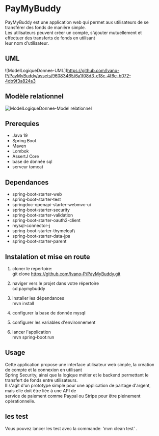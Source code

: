 # PayMyBuddy
PayMyBuddy est une application web qui permet aux utilisateurs de se transférer des fonds de manière simple. \
Les utilisateurs peuvent créer un compte, s'ajouter mutuellement et effectuer des transferts de fonds en utilisant \
leur nom d'utilisateur.


## UML

![ModelLogiqueDonnee-UML](https://github.com/Ivano-P/PayMyBuddy/assets/96083465/6a1f08d3-e18c-4f6e-b072-4db9f3a824a3


## Modèle relationnel

![ModelLogiqueDonnee-Model relationnel](https://github.com/Ivano-P/PayMyBuddy/assets/96083465/c36e8524-01d2-4e8d-b770-1782233ce8ca)

## Prerequies

- Java 19
- Spring Boot
- Maven
- Lombok
- AssertJ Core
- base de donnée sql
- serveur tomcat

## Dependances

- spring-boot-starter-web
- spring-boot-starter-test
- springdoc-openapi-starter-webmvc-ui
- spring-boot-starter-security
- spring-boot-starter-validation
- spring-boot-starter-oauth2-client
- mysql-connector-j
- spring-boot-starter-thymeleaf\
- spring-boot-starter-data-jpa
- spring-boot-starter-parent

## Instalation et mise en route

1. cloner le repertoire:\
   git clone https://github.com/Ivano-P/PayMyBuddy.git

2. naviger vers le projet dans votre répertoire\
   cd paymybuddy

3. installer les dépendances\
   mvn install

4. configurer la base de donnée mysql

5. configurer les variables d'environnement

5. lancer l'application\
   mvn spring-boot:run

## Usage

Cette application propose une interface utilisateur web simple, la création de compte et la connexion en utilisant \
Spring Security, ainsi que la logique métier et le backend permettant le transfert de fonds entre utilisateurs. \
Il s'agit d'un prototype simple pour une application de partage d'argent, mais elle doit être liée à une API de \
service de paiement comme Paypal ou Stripe pour être pleinement opérationnelle.


## les test

Vous pouvez lancer les test avec la commande: 'mvn clean test' .
